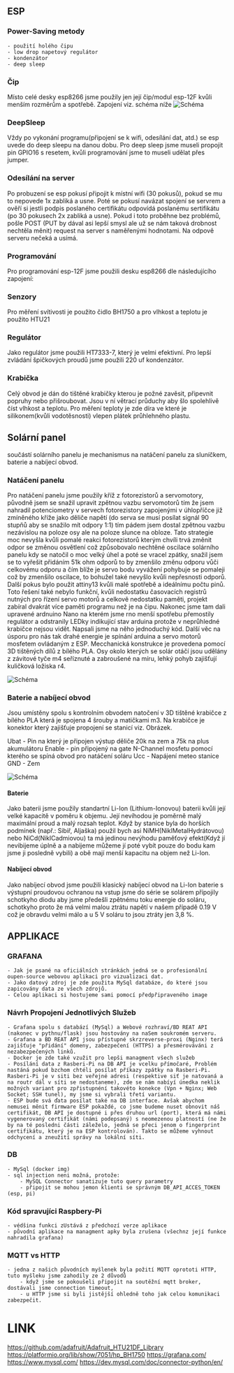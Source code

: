 
## ESP
### Power-Saving metody
    - použití holého čipu 
    - low drop napetový regulátor
    - kondenzátor 
    - deep sleep
### Čip

Místo celé desky esp8266 jsme použily jen její čip/modul esp-12F kvůli menším rozměrům a spotřebě. Zapojení viz. schéma níže
![Schéma](ReadMeAssets/ESP.PNG)

### DeepSleep

Vždy po vykonání programu(připojení se k wifi, odesílání dat, atd.) se esp uvede do deep sleepu na danou dobu. Pro deep sleep jsme museli propojit pin GPIO16 s resetem, kvůli programování jsme to museli udělat přes jumper. 

### Odesílání na server
Po probuzení se esp pokusí připojit k místní wifi (30 pokusů), pokud se mu to nepovede 1x zabliká a usne. Poté se pokusí navázat spojení se servrem a ověří si jestli podpis poslaného certifikátu odpovídá poslanému sertifikátu (po 30 pokusech 2x zabliká a usne). Pokud i toto proběhne bez problémů, pošle POST (PUT by dával asi lepší smysl ale už se nám taková drobnost nechtěla měnit) request na server s naměřenými hodnotami. Na odpově serveru nečeká a usímá. 

### Programování

Pro programování esp-12F jsme použili desku esp8266 dle následujícího zapojení:

### Senzory

Pro měření svítivosti je použito čidlo BH1750 a pro vlhkost a teplotu je použito HTU21

### Regulátor

Jako regulátor jsme použili HT7333-7, který je velmi efektivní. Pro lepší zvládání špičkových proudů jsme použili 220 uf kondenzátor.

### Krabička

Celý obvod je dán do tištěné krabičky kterou je požné zavěsit, připevnit popruhy nebo přišroubovat. Jsou v ní větrací průduchy aby šlo spolehlivě číst vlhkost a teplotu. Pro měření teploty je zde díra ve které je silikonem(kvůli vodotěsnosti) vlepen plátek průhlehného plastu.


## Solární panel

 součástí solárního panelu je mechanismus na natáčení panelu za sluníčkem, baterie a nabíjecí obvod.

### Natáčení panelu

Pro natáčení panelu jsme použily kříž z fotorezistorů a servomotory, původně jsem se snažil upravit  zpětnou vazbu servomotorů tím že jsem nahradil potenciometry v servech fotorezistory zapojenými v úhlopříčce již zmíněného kříže jako děliče napětí (do serva se musí posílat signál 90 stupňů aby se snažilo mít odpory 1:1) tím pádem jsem dostal zpětnou vazbu nezávislou na poloze osy ale na poloze slunce na obloze. Tato strategie moc nevyšla kvůli pomalé reakci fotorezistorů kterým chvíli trvá změnit odpor se změnou osvětlení což způsobovalo nechtěné oscilace solárního panelu kdy se natočil o moc velký úhel a poté se vracel zpátky, snažil jsem se to vyřešit přidáním 51k ohm odporů to by zmenšilo změnu odporu vůči celkovému odporu a čím blíže je servo bodu vyvážení pohybuje se pomaleji což by zmenšilo oscilace, to bohužel také nevyšlo kvůli nepřesnosti odporů. Další pokus bylo použit attiny13 kvůli malé spotřebě a ideálnímu počtu pinů. Toto řešení také nebylo funkční, kvůli nedostatku časovacích registrů nutných pro řízení servo motorů a celkově nedostatku paměti, projekt zabíral dvakrát více paměti programu než je na čipu. Nakonec jsme tam dali upravené ardnuino Nano na kterém jsme rno menší spotřebu přemostily regulátor a odstranily LEDky indikující stav arduina protože v neprůhledné krabičce nejsou vidět. Napsali jsme na něho jednoduchý kód. Další věc na úsporu pro nás tak drahé energie je spínání arduina a servo motorů mosfetem ovládaným z ESP.
Mecchanická konstrukce je provedena pomocí 3D tištěných dílů z bílého PLA. Osy okolo kterých se solár otáčí jsou udělány z závitové tyče m4 seříznuté a zabroušené na míru, lehký pohyb zajišťují kuličková ložiska r4.

![Schéma](ReadMeAssets/Solar.PNG)

### Baterie a nabíjecí obvod

Jsou umístěny spolu s kontrolním obvodem natočení v 3D tištěné krabičce z bílého PLA která je spojena 4 šrouby a matičkami m3. Na krabičce je konektor který zajišťuje propojení se stanicí viz. Obrázek. 

Ubat - Pin na který je připojen výstup děliče 20k na zem a 75k na plus akumulátoru
Enable - pin připojený na gate N-Channel mosfetu pomocí kterého se spíná obvod pro natáčení soláru
Ucc - Napájení meteo stanice
GND - Zem

![Schéma](ReadMeAssets/Konektor.PNG)

#### Baterie

Jako baterii jsme použily standartní Li-Ion (Lithium-Ionovou) baterii kvůli její velké kapacitě v poměru k objemu. Její nevíhodou je poměrně malý maximální proud a malý rozsah teplot. Když by stanice byla do horších podmínek (např.: Sibiř, Aljaška) použil bych asi NiMH(NiklMetalHydrátovou) nebo NiCd(NiklCadmiovou) ta má jedinou nevýhodu paměťový efekt(Když jí nevibijeme úplně a a nabijeme můžeme jí poté vybít pouze do bodu kam jsme ji posledně vybili) a obě mají menší kapacitu na objem než Li-Ion.

#### Nabíjecí obvod

Jako nabíjecí obvod jsme použili klasický nabíjecí obvod na Li-Ion baterie s výstupní proudovou ochranou na vstup jsme do série se solárem přípojily schotkyho diodu aby jsme předešli zpětnému toku energie do soláru, schotkyho proto že má velmi malou ztrátu napětí v našem případě 0.19 V což je obravdu velmi málo a u 5 V soláru to jsou ztráty jen 3,8 %.



## APPLIKACE
### GRAFANA
    - Jak je psané na oficiálních stránkách jedná se o profesionální oupen-source webovou aplikaci pro vizualizaci dat.
    - Jako datový zdroj je zde použita MySql databáze, do které jsou zapicovány data ze všech zdrojů.
    - Celou aplikaci si hostujeme sami pomocí předpřipraveného image
### Návrh Propojení Jednotlivých Služeb 
    - Grafana spolu s databází (MySql) a Webové rozhraví/BD REAT API (nakonec v pythnu/flask) jsou hostovány na naSem soukromém serveru. 
    - Grafana a BD REAT API jsou přístupné skrzreverse-proxi (Nginx) terá zajišťuje "přidání" domeny, zabezpečení (HTTPS) a přesmérováváni z nezabezpečených linků.
    - Docker je zde také vzužit pro lepši managment všech služeb
    - Posílání data z Rasberi-Pi na DB API je vcelku přímočaré, Problém nastáná pokud bzchom chtéli posílat příkazy zpátky na Rasberi-Pi. Rasberi-Pi je v siti bez veřejné adresi (respektive siť je natovaná a na routr dál v síti se nedostaneme), zde se nám nabíyí únedka neklik možných variant pro zpřistupnéní takovéto konekce (Vpn + Nginx; Web Socket; SSH tunel), my jsme si vybrali třetí variantu.
    - ESP bude svá ďata posílat také na DB interface. Avšak abychom nemusei měnit firmware ESP pokaždé, co jsme budeme nuset obnovit náš certifikát, DB API je dostupné i přes druhou url (port), která má námi vygenerovaný certifikát (námi podepsaný) s neomezenou platností (ne že by na té posledni části záleželo, jedná se přeci jenom o fingerprint certifikátu, který je na ESP kontrolován). Takto se můžeme vyhnout odchycení a zneužití správy na lokální síti.
### DB
    - MySql (docker img)
    - sql injection neni možná, protože:
        - MySQL Connector sanatizuje tuto query parametry
        - připojit se mohou jemon klienti se správným DB_API_ACCES_TOKEN (esp, pi) 
### Kód spravujíci Raspbery-Pi
    - védšina funkci zUstává z předchozí verze aplikace
    - původní aplikace na managment apky byla zrušena (všechnz její funkce nahradila grafana)
### MQTT vs HTTP
    - jedna z našich původních myšlenek byla požití MQTT oprototi HTTP, tuto myšleku jsme zahodily ze 2 důvodů
        - když jsme se pokoušeli připojit na soutěžní mqtt broker, dostávali jsme connection timeout,
        - u HTTP jsme si byli jistější ohledně toho jak celou komunikaci zabezpečit.



# LINK 
https://github.com/adafruit/Adafruit_HTU21DF_Library
https://platformio.org/lib/show/7051/hp_BH1750
https://grafana.com/
https://www.mysql.com/
https://dev.mysql.com/doc/connector-python/en/
